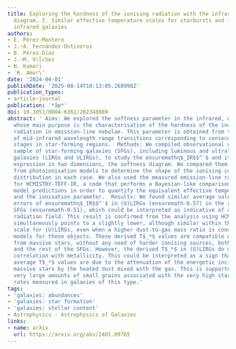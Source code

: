 ```yaml
---
title: Exploring the hardness of the ionising radiation with the infrared softness
  diagram. I. Similar effective temperature scales for starbursts and (ultra)luminous
  infrared galaxies
authors:
- E. Pérez-Montero
- J.~A. Fernández-Ontiveros
- B. Pérez-Dı́az
- J.~M. V\ĺchez
- N. Kumari
- ́ R. Amor\'
date: '2024-04-01'
publishDate: '2025-08-14T18:13:05.268998Z'
publication_types:
- article-journal
publication: '*åp*'
doi: 10.1051/0004-6361/202348089
abstract: ' Aims: We explored the softness parameter in the infrared, ensuremathη$_IR$$^′$,
  whose main purpose is the characterisation of the hardness of the incident ionising
  radiation in emission-line nebulae. This parameter is obtained from the combination
  of mid-infrared wavelength range transitions corresponding to consecutive ionisation
  stages in star-forming regions.  Methods: We compiled observational data from a
  sample of star-forming galaxies (SFGs), including luminous and ultraluminous infrared
  galaxies (LIRGs and ULIRGs), to study the ensuremathη$_IR$$^′$ and its equivalent
  expression in two dimensions, the softness diagram. We compared them with predictions
  from photoionisation models to determine the shape of the ionising continuum energy
  distribution in each case. We also used the measured emission-line ratios as input
  for HCMISTRY-TEFF-IR, a code that performs a Bayesian-like comparison with photoionisation
  model predictions in order to quantify the equivalent effective temperature (T$_*$)
  and the ionisation parameter.  Results: We found similar average values within the
  errors of ensuremathη$_IR$$^′$ in (U)LIRGs (ensuremath-0.57) in the rest of the
  SFGs (ensuremath-0.51), which could be interpreted as indicative of a similar incident
  radiation field. This result is confirmed from the analysis using HCM-TEFF-IR, which
  simultaneously points to a slightly lower, although similar within the errors, T$_*$
  scale for (U)LIRGs, even when a higher dust-to-gas mass ratio is considered in the
  models for these objects. These derived T$_*$ values are compatible with the ionisation
  from massive stars, without any need of harder ionising sources, both for (U)LIRGs
  and the rest of the SFGs. However, the derived T$_*$ in (U)LIRGs do not show any
  correlation with metallicity. This could be interpreted as a sign that their similar
  average T$_*$ values are due to the attenuation of the energetic incident flux from
  massive stars by the heated dust mixed with the gas. This is supported by the known
  very large amounts of small grains associated with the very high star formation
  rates measured in galaxies of this type.'
tags:
- 'galaxies: abundances'
- 'galaxies: star formation'
- 'galaxies: stellar content'
- Astrophysics - Astrophysics of Galaxies
links:
- name: arXiv
  url: https://arxiv.org/abs/2401.09765
---
```

